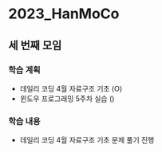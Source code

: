 # 2023_HanMoCo
## 세 번째 모임
### 학습 계획
- 데일리 코딩 4월 자료구조 기초 (O)
- 윈도우 프로그래밍 5주차 실습 ()
### 학습 내용
- 데일리 코딩 4월 자료구조 기초 문제 풀기 진행
